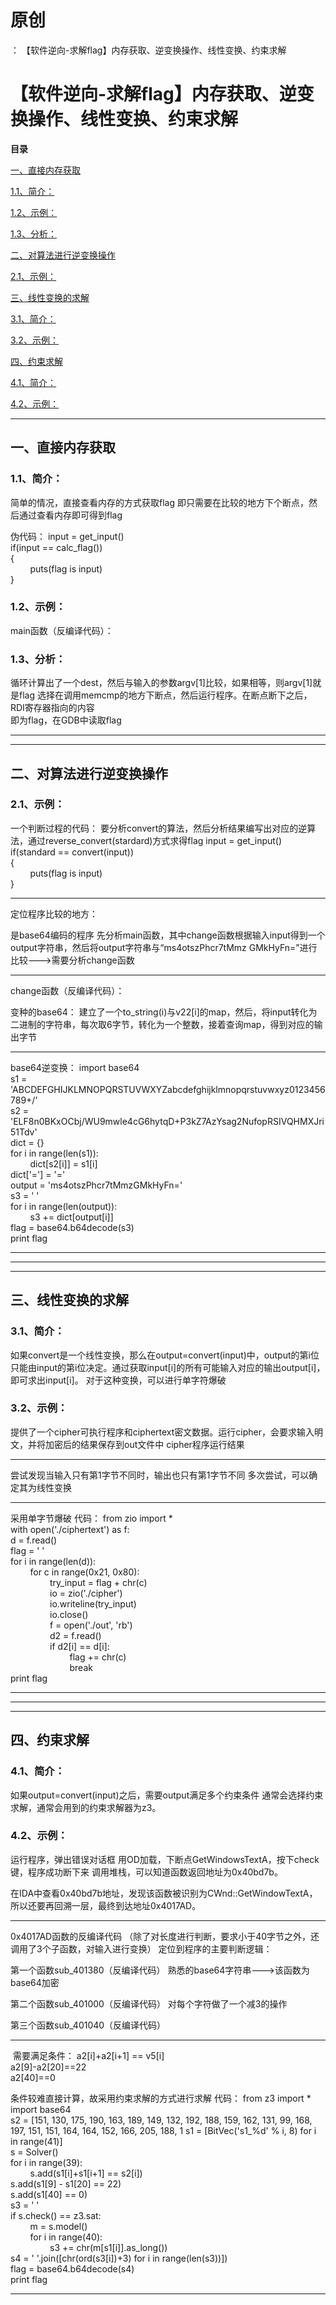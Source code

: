 # 原创
：  【软件逆向-求解flag】内存获取、逆变换操作、线性变换、约束求解

# 【软件逆向-求解flag】内存获取、逆变换操作、线性变换、约束求解

**目录**

[一、直接内存获取](#%E4%B8%80%E3%80%81%E7%9B%B4%E6%8E%A5%E5%86%85%E5%AD%98%E8%8E%B7%E5%8F%96)

[1.1、简介：](#1.1%E3%80%81%E7%AE%80%E4%BB%8B%EF%BC%9A)

[1.2、示例：](#1.2%E3%80%81%E7%A4%BA%E4%BE%8B%EF%BC%9A)

[1.3、分析：](#1.3%E3%80%81%E5%88%86%E6%9E%90%EF%BC%9A)

[二、对算法进行逆变换操作](#%E4%BA%8C%E3%80%81%E5%AF%B9%E7%AE%97%E6%B3%95%E8%BF%9B%E8%A1%8C%E9%80%86%E5%8F%98%E6%8D%A2%E6%93%8D%E4%BD%9C)

[2.1、示例：](#2.1%E3%80%81%E7%A4%BA%E4%BE%8B%EF%BC%9A)

[三、线性变换的求解](#%E4%B8%89%E3%80%81%E7%BA%BF%E6%80%A7%E5%8F%98%E6%8D%A2%E7%9A%84%E6%B1%82%E8%A7%A3)

[3.1、简介：](#3.1%E3%80%81%E7%AE%80%E4%BB%8B%EF%BC%9A)

[3.2、示例：](#3.2%E3%80%81%E7%A4%BA%E4%BE%8B%EF%BC%9A)

[四、约束求解](#%E5%9B%9B%E3%80%81%E7%BA%A6%E6%9D%9F%E6%B1%82%E8%A7%A3)

[4.1、简介：](#4.1%E3%80%81%E7%AE%80%E4%BB%8B%EF%BC%9A)

[4.2、示例：](#4.2%E3%80%81%E7%A4%BA%E4%BE%8B%EF%BC%9A)

---


## 一、直接内存获取

> 
<h3>1.1、简介：</h3>
简单的情况，直接查看内存的方式获取flag
即只需要在比较的地方下个断点，然后通过查看内存即可得到flag

伪代码：
input = get_input()<br/> if(input == calc_flag())<br/> {<br/>         puts(flag is input)<br/> }


> 
<h3>1.2、示例：</h3>
main函数（反编译代码）：



> 
<h3>1.3、分析：</h3>
循环计算出了一个dest，然后与输入的参数argv[1]比较，如果相等，则argv[1]就是flag
选择在调用memcmp的地方下断点，然后运行程序。在断点断下之后，RDI寄存器指向的内容<br/> 即为flag，在GDB中读取flag


---


---


## 二、对算法进行逆变换操作

> 
<h3>2.1、示例：</h3>
一个判断过程的代码：
要分析convert的算法，然后分析结果编写出对应的逆算法，通过reverse_convert(stardard)方式求得flag
input = get_input()<br/> if(standard == convert(input))<br/> {<br/>         puts(flag is input)<br/> }

<hr/>
定位程序比较的地方：


是base64编码的程序
先分析main函数，其中change函数根据输入input得到一个output字符串，然后将output字符串与“ms4otszPhcr7tMmz GMkHyFn=”进行比较---&gt;需要分析change函数

<hr/>
change函数（反编译代码）：

变种的base64：
建立了一个to_string(i)与v22[i]的map，然后，将input转化为二进制的字符串，每次取6字节，转化为一个整数，接着查询map，得到对应的输出字节
<hr/>

base64逆变换：
import base64<br/> s1 = 'ABCDEFGHIJKLMNOPQRSTUVWXYZabcdefghijklmnopqrstuvwxyz0123456789+/'<br/> s2 = 'ELF8n0BKxOCbj/WU9mwle4cG6hytqD+P3kZ7AzYsag2NufopRSIVQHMXJri51Tdv'<br/> dict = {}<br/> for i in range(len(s1)):<br/>         dict[s2[i]] = s1[i]<br/> dict['='] = '='<br/> output = 'ms4otszPhcr7tMmzGMkHyFn='<br/> s3 = ' '<br/> for i in range(len(output)):<br/>         s3 += dict[output[i]]<br/> flag = base64.b64decode(s3)<br/> print flag



---


---


---


## 三、线性变换的求解

> 
<h3>3.1、简介：</h3>
如果convert是一个线性变换，那么在output=convert(input)中，output的第i位只能由input的第i位决定。通过获取input[i]的所有可能输入对应的输出output[i]，即可求出input[i]。
对于这种变换，可以进行单字符爆破


> 
<h3>3.2、示例：</h3>
提供了一个cipher可执行程序和ciphertext密文数据。运行cipher，会要求输入明文，并将加密后的结果保存到out文件中
cipher程序运行结果


<hr/>
尝试发现当输入只有第1字节不同时，输出也只有第1字节不同
多次尝试，可以确定其为线性变换



<hr/>
采用单字节爆破
代码：
from zio import *<br/> with open('./ciphertext') as f:<br/> d = f.read()<br/> flag = ' '<br/> for i in range(len(d)):<br/>         for c in range(0x21, 0x80):<br/>                 try_input = flag + chr(c)<br/>                 io = zio('./cipher')<br/>                 io.writeline(try_input)<br/>                 io.close()<br/>                 f = open('./out', 'rb')<br/>                 d2 = f.read()<br/>                 if d2[i] == d[i]:<br/>                         flag += chr(c)<br/>                         break<br/> print flag



---


---


---


## 四、约束求解

> 
<h3>4.1、简介：</h3>
如果output=convert(input)之后，需要output满足多个约束条件
通常会选择约束求解，通常会用到的约束求解器为z3。


> 
<h3>4.2、示例：</h3>
运行程序，弹出错误对话框
用OD加载，下断点GetWindowsTextA，按下check键，程序成功断下来
调用堆栈，可以知道函数返回地址为0x40bd7b。


在IDA中查看0x40bd7b地址，发现该函数被识别为CWnd::GetWindowTextA，所以还要再回溯一层，最终到达地址0x4017AD。
<hr/>
0x4017AD函数的反编译代码
（除了对长度进行判断，要求小于40字节之外，还调用了3个子函数，对输入进行变换）
定位到程序的主要判断逻辑：


第一个函数sub_401380（反编译代码）
熟悉的base64字符串---&gt;该函数为base64加密


第二个函数sub_401000（反编译代码）
对每个字符做了一个减3的操作


第三个函数sub_401040（反编译代码）

<hr/>
 需要满足条件：
a2[i]+a2[i+1] == v5[i]<br/> a2[9]-a2[20]==22<br/> a2[40]==0

条件较难直接计算，故采用约束求解的方式进行求解
代码：
from z3 import *<br/> import base64<br/> s2 = [151, 130, 175, 190, 163, 189, 149, 132, 192, 188, 159, 162, 131, 99, 168, 197, 151, 151, 164, 164, 152, 166, 205, 188, 1
s1 = [BitVec('s1_%d' % i, 8) for i in range(41)]<br/> s = Solver()<br/> for i in range(39):<br/>         s.add(s1[i]+s1[i+1] == s2[i])<br/> s.add(s1[9] - s1[20] == 22)<br/> s.add(s1[40] == 0)<br/> s3 = ' '<br/> if s.check() == z3.sat:<br/>         m = s.model()<br/>         for i in range(40):<br/>                 s3 += chr(m[s1[i]].as_long())<br/> s4 = ' '.join([chr(ord(s3[i])+3) for i in range(len(s3))])<br/> flag = base64.b64decode(s4)<br/> print flag



---

